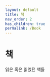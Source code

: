 ```yaml
---
layout: default
title: 책
nav_order: 2
has_children: true
permalink: /Book
---
```


# 책

읽은 혹은 읽었던 책들

